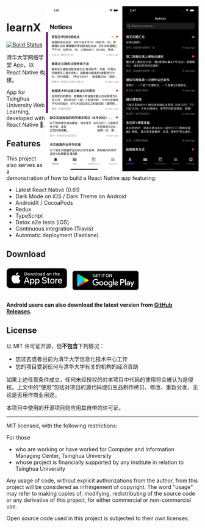 <img align="right" width="200" src="docs/screenshots/5.png" />
<img align="right" width="200" src="docs/screenshots/1.jpg" />

# learnX

[![Build Status](https://travis-ci.com/robertying/learnX.svg?branch=master)](https://travis-ci.com/robertying/learnX)

清华大学网络学堂 App，以 React Native 构建。

App for Tsinghua University Web Learning, developed with React Native 🎉.

## Features

This project also serves as a demonstration of how to build a React Native app featuring:

- Latest React Native (0.61)
- Dark Mode on iOS / Dark Theme on Android
- AndroidX / CocoaPods
- Redux
- TypeScript
- Detox e2e tests (iOS)
- Continuous integration (Travis)
- Automatic deployment (Fastlane)

## Download

<div style="display: flex; align-items: center; justify-content: flex-start;">
    <a href='https://apps.apple.com/cn/app/learnx-thu-web-learning/id1459073115?ls=1' style="color: transparent; text-decoration: none;">
        <img width=160 style="margin-bottom: 12px;" alt='Download on the App Store' src='docs/assets/Download_on_the_App_Store_Badge_US-UK_RGB_blk_092917.svg' />
    </a>
    <a href='https://play.google.com/store/apps/details?id=io.robertying.learnx&pcampaignid=pcampaignidMKT-Other-global-all-co-prtnr-py-PartBadge-Mar2515-1' style="color: transparent; text-decoration: none;">
        <img width=200 alt='Get it on Google Play' src='docs/assets/google-play-badge.png' />
    </a>
</div>

**Android users can also download the latest version from [GitHub Releases](https://github.com/robertying/learnX/releases).**

## License

以 MIT 许可证开源，但**不包含**下列情况：

- 您过去或者目前为清华大学信息化技术中心工作
- 您的项目受到任何与清华大学有关的机构的经济资助

如果上述任意条件成立，任何未经授权的对本项目中代码的使用将会被认为是侵权。上文中的“使用”包括对项目的源代码或衍生品制作拷贝、修改、重新分发，无论是否用作商业用途。

本项目中使用的开源项目则应用其自带的许可证。

---

MIT licensed, with the following restrictions:

For those

- who are working or have worked for Computer and Information Managing Center, Tsinghua University
- whose project is financially supported by any institute in relation to Tsinghua University

Any usage of code, without explicit authorizations from the author, from this project will be considered as infringement of copyright. The word "usage" may refer to making copies of, modifying, redistributing of the source code or any derivative of this project, for either commercial or non-commercial use.

Open source code used in this project is subjected to their own licenses.
